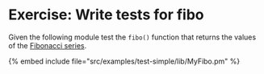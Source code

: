 # Exercise: Write tests for fibo


Given the following module test the `fibo()` function that returns the values of the [Fibonacci series](https://en.wikipedia.org/wiki/Fibonacci_number).

{% embed include file="src/examples/test-simple/lib/MyFibo.pm" %}


